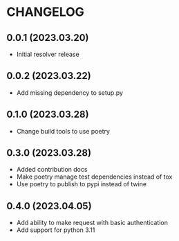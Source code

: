 # CHANGELOG

## 0.0.1 (2023.03.20)

- Initial resolver release

## 0.0.2 (2023.03.22)

- Add missing dependency to setup.py

## 0.1.0 (2023.03.28)

- Change build tools to use poetry

## 0.3.0 (2023.03.28)

* Added contribution docs
* Make poetry manage test dependencies instead of tox
* Use poetry to publish to pypi instead of twine

## 0.4.0 (2023.04.05)

* Add ability to make request with basic authentication
* Add support for python 3.11
